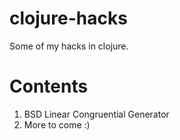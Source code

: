 clojure-hacks
=============
Some of my hacks in clojure.

Contents
========
1. BSD Linear Congruential Generator
2. More to come :)

